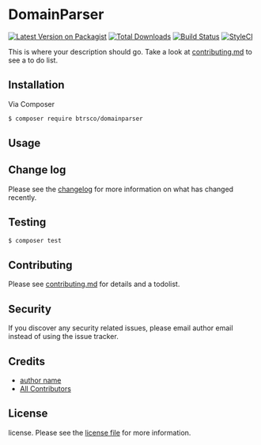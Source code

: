 # DomainParser

[![Latest Version on Packagist][ico-version]][link-packagist]
[![Total Downloads][ico-downloads]][link-downloads]
[![Build Status][ico-travis]][link-travis]
[![StyleCI][ico-styleci]][link-styleci]

This is where your description should go. Take a look at [contributing.md](contributing.md) to see a to do list.

## Installation

Via Composer

``` bash
$ composer require btrsco/domainparser
```

## Usage

## Change log

Please see the [changelog](changelog.md) for more information on what has changed recently.

## Testing

``` bash
$ composer test
```

## Contributing

Please see [contributing.md](contributing.md) for details and a todolist.

## Security

If you discover any security related issues, please email author email instead of using the issue tracker.

## Credits

- [author name][link-author]
- [All Contributors][link-contributors]

## License

license. Please see the [license file](license.md) for more information.

[ico-version]: https://img.shields.io/packagist/v/btrsco/domainparser.svg?style=flat-square
[ico-downloads]: https://img.shields.io/packagist/dt/btrsco/domainparser.svg?style=flat-square
[ico-travis]: https://img.shields.io/travis/btrsco/domainparser/master.svg?style=flat-square
[ico-styleci]: https://styleci.io/repos/12345678/shield

[link-packagist]: https://packagist.org/packages/btrsco/domainparser
[link-downloads]: https://packagist.org/packages/btrsco/domainparser
[link-travis]: https://travis-ci.org/btrsco/domainparser
[link-styleci]: https://styleci.io/repos/12345678
[link-author]: https://github.com/btrsco
[link-contributors]: ../../contributors
